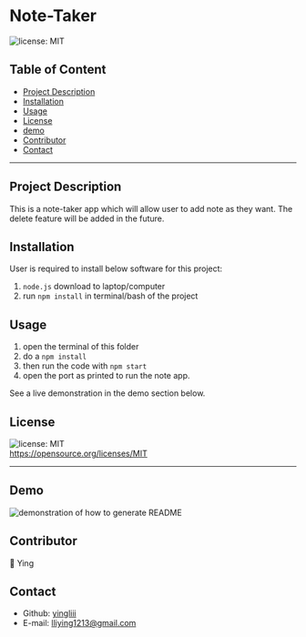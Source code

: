 # Note-Taker

![license: MIT](https://img.shields.io/badge/license-MIT-orange)

## Table of Content

- [Project Description](#description)
- [Installation](#installation)
- [Usage](#usage)
- [License](#license)
- [demo](#demo)
- [Contributor](#contributor)
- [Contact](#contact)

---

## Project Description

This is a note-taker app which will allow user to add note as they want. The delete feature will be added in the future.

## Installation

User is required to install below software for this project:

1. `node.js` download to laptop/computer
2. run `npm install` in terminal/bash of the project

## Usage

1. open the terminal of this folder
2. do a `npm install`
3. then run the code with `npm start`
4. open the port as printed to run the note app.

See a live demonstration in the demo section below.

## License

![license: MIT](https://img.shields.io/badge/license-MIT-orange)\
 https://opensource.org/licenses/MIT

---

## Demo

![demonstration of how to generate README](./public/assets/images/note-taker.gif)

## Contributor

:woman: Ying

## Contact

- Github: [yingliii](https://github.com/yingliii)
- E-mail: lliying1213@gmail.com

